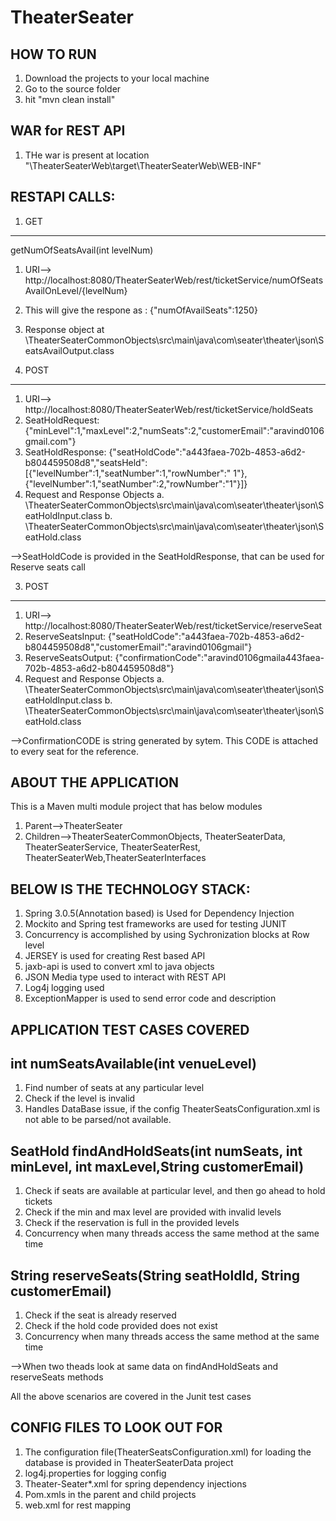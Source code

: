 # TheaterSeater

HOW TO RUN
---------------------------------
1. Download the projects to your local machine
2. Go to the source folder
3. hit "mvn clean install"

WAR for REST API
-----------------
1. THe war is present at location "\TheaterSeaterWeb\target\TheaterSeaterWeb\WEB-INF"

RESTAPI CALLS:
---------------------------------

1. GET
---------------
getNumOfSeatsAvail(int levelNum)
1. URI--> http://localhost:8080/TheaterSeaterWeb/rest/ticketService/numOfSeatsAvailOnLevel/{levelNum}
2. This will give the respone as : {"numOfAvailSeats":1250}
3. Response object at \TheaterSeaterCommonObjects\src\main\java\com\seater\theater\json\SeatsAvailOutput.class

2. POST
---------------
1. URI--> http://localhost:8080/TheaterSeaterWeb/rest/ticketService/holdSeats
2. SeatHoldRequest:  {"minLevel":1,"maxLevel":2,"numSeats":2,"customerEmail":"aravind0106gmail.com"}
3. SeatHoldResponse: {"seatHoldCode":"a443faea-702b-4853-a6d2-b804459508d8","seatsHeld":[{"levelNumber":1,"seatNumber":1,"rowNumber":"           1"},{"levelNumber":1,"seatNumber":2,"rowNumber":"1"}]}
4. Request and Response Objects
          a.  \TheaterSeaterCommonObjects\src\main\java\com\seater\theater\json\SeatHoldInput.class
          b.  \TheaterSeaterCommonObjects\src\main\java\com\seater\theater\json\SeatHold.class

-->SeatHoldCode is provided in the SeatHoldResponse, that can be used for Reserve seats call

3. POST
---------------
1. URI-->  http://localhost:8080/TheaterSeaterWeb/rest/ticketService/reserveSeat
2. ReserveSeatsInput:  {"seatHoldCode":"a443faea-702b-4853-a6d2-b804459508d8","customerEmail":"aravind0106gmail"}
3. ReserveSeatsOutput: {"confirmationCode":"aravind0106gmaila443faea-702b-4853-a6d2-b804459508d8"}
4. Request and Response Objects
          a.  \TheaterSeaterCommonObjects\src\main\java\com\seater\theater\json\SeatHoldInput.class
          b.  \TheaterSeaterCommonObjects\src\main\java\com\seater\theater\json\SeatHold.class

-->ConfirmationCODE  is string generated by sytem. This CODE is attached to every seat for the reference.

ABOUT THE APPLICATION
---------------------------------

This is a Maven multi module project that has below modules
1. Parent-->TheaterSeater
2. Children-->TheaterSeaterCommonObjects, TheaterSeaterData, TheaterSeaterService, TheaterSeaterRest, 		    
           TheaterSeaterWeb,TheaterSeaterInterfaces

BELOW IS THE TECHNOLOGY STACK:
---------------------------------
1. Spring 3.0.5(Annotation based) is Used for Dependency Injection
2. Mockito and Spring test frameworks are used for testing JUNIT 
3. Concurrency is accomplished by using Sychronization blocks at Row level
4. JERSEY is used for creating Rest based API
5. jaxb-api is used to convert xml to java objects
6. JSON Media type  used to interact with REST API
7. Log4j logging used
8. ExceptionMapper is used to send error code and description

APPLICATION TEST CASES COVERED
---------------------------------

int numSeatsAvailable(int venueLevel)
---------------------------------------------------------------------------------------------------------------
1.  Find number of seats at any particular level
2.  Check if the level is invalid
3.  Handles DataBase issue, if the config TheaterSeatsConfiguration.xml is not able to be parsed/not available.

SeatHold findAndHoldSeats(int numSeats, int minLevel, int maxLevel,String customerEmail)
---------------------------------------------------------------------------------------------------------------
1. Check if seats are available at particular level, and then go ahead to hold tickets
2. Check if the min and max level are provided with invalid levels
3. Check if the reservation is full in the provided levels
4. Concurrency when many threads access the same method at the same time

String reserveSeats(String seatHoldId, String customerEmail)
---------------------------------------------------------------------------------------------------------------
1. Check if the seat  is already reserved
2. Check if the hold code provided does not exist
3. Concurrency when many threads access the same method at the same time

-->When two theads look at same data on findAndHoldSeats and reserveSeats methods

All the above scenarios are covered in the Junit test cases


CONFIG FILES TO LOOK OUT FOR
----------------------------
1. The configuration file(TheaterSeatsConfiguration.xml) for loading the database is provided in TheaterSeaterData project
2. log4j.properties for logging config
3. Theater-Seater*.xml for spring dependency injections 
4. Pom.xmls in the parent and child projects
5. web.xml for rest mapping

